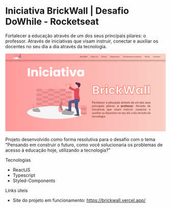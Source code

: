 # Iniciativa BrickWall | Desafio DoWhile - Rocketseat

Fortalecer a educação através de um dos seus principais pilares: o professor. Através de iniciativas que visam instruir, conectar e auxiliar os docentes no seu dia a dia através da tecnologia.

![image](https://github.com/carolferreiradev/brickwall/blob/master/public/github.png)

Projeto desenvolvido como forma resolutiva para o desafio com o tema "Pensando em construir o futuro, como você solucionaria os problemas de acesso à educação hoje, utilizando a tecnologia?"

Tecnologias
- ReactJS
- Typescript
- Styled-Components
 
Links úteis
- Site do projeto em funcionamento: https://brickwall.vercel.app/
